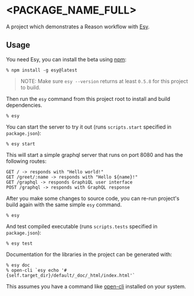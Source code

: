 # <PACKAGE_NAME_FULL>

A project which demonstrates a Reason workflow with [Esy][].

[esy]: https://github.com/esy/esy

## Usage

You need Esy, you can install the beta using [npm](https://npmjs.com):

    % npm install -g esy@latest

> NOTE: Make sure `esy --version` returns at least `0.5.8` for this project to build.

Then run the `esy` command from this project root to install and build dependencies.

    % esy

You can start the server to try it out (runs `scripts.start` specified in
`package.json`):

    % esy start

This will start a simple graphql server that runs on port 8080 and has the following routes:

    GET / -> responds with "Hello world!"
    GET /greet/:name -> responds with "Hello ${name}!"
    GET /graphql -> responds GraphiQL user interface
    POST /graphql -> responds with GraphQL response

After you make some changes to source code, you can re-run project's build
again with the same simple `esy` command.

    % esy

And test compiled executable (runs `scripts.tests` specified in
`package.json`):

    % esy test

Documentation for the libraries in the project can be generated with:

    % esy doc
    % open-cli `esy echo '#{self.target_dir}/default/_doc/_html/index.html'`

This assumes you have a command like [open-cli](https://github.com/sindresorhus/open-cli) installed on your system.
